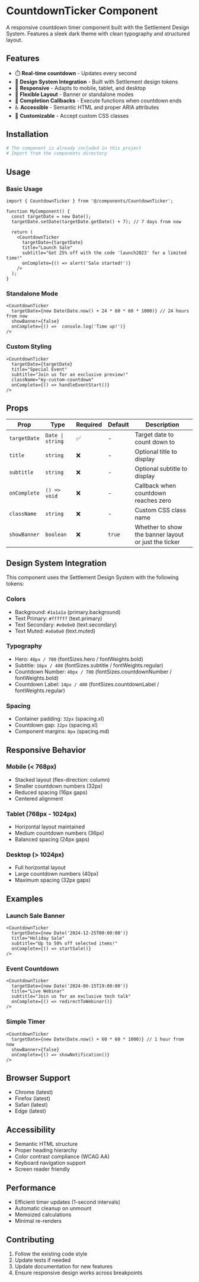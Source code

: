 # CountdownTicker Component

A responsive countdown timer component built with the Settlement Design System. Features a sleek dark theme with clean typography and structured layout.

## Features

- ⏱️ **Real-time countdown** - Updates every second
- 🎨 **Design System Integration** - Built with Settlement design tokens
- 📱 **Responsive** - Adapts to mobile, tablet, and desktop
- 🎯 **Flexible Layout** - Banner or standalone modes
- 🎪 **Completion Callbacks** - Execute functions when countdown ends
- ♿ **Accessible** - Semantic HTML and proper ARIA attributes
- 🎨 **Customizable** - Accept custom CSS classes

## Installation

```bash
# The component is already included in this project
# Import from the components directory
```

## Usage

### Basic Usage

```tsx
import { CountdownTicker } from '@/components/CountdownTicker';

function MyComponent() {
  const targetDate = new Date();
  targetDate.setDate(targetDate.getDate() + 7); // 7 days from now

  return (
    <CountdownTicker
      targetDate={targetDate}
      title="Launch Sale"
      subtitle="Get 25% off with the code 'launch2023' for a limited time!"
      onComplete={() => alert('Sale started!')}
    />
  );
}
```

### Standalone Mode

```tsx
<CountdownTicker
  targetDate={new Date(Date.now() + 24 * 60 * 60 * 1000)} // 24 hours from now
  showBanner={false}
  onComplete={() =>  console.log('Time up!')}
/>
```

### Custom Styling

```tsx
<CountdownTicker
  targetDate={targetDate}
  title="Special Event"
  subtitle="Join us for an exclusive preview!"
  className="my-custom-countdown"
  onComplete={() => handleEventStart()}
/>
```

## Props

| Prop | Type | Required | Default | Description |
|------|------|----------|---------|-------------|
| `targetDate` | `Date \| string` | ✅ | - | Target date to count down to |
| `title` | `string` | ❌ | - | Optional title to display |
| `subtitle` | `string` | ❌ | - | Optional subtitle to display |
| `onComplete` | `() => void` | ❌ | - | Callback when countdown reaches zero |
| `className` | `string` | ❌ | - | Custom CSS class name |
| `showBanner` | `boolean` | ❌ | `true` | Whether to show the banner layout or just the ticker |

## Design System Integration

This component uses the Settlement Design System with the following tokens:

### Colors
- Background: `#1a1a1a` (primary.background)
- Text Primary: `#ffffff` (text.primary)
- Text Secondary: `#e0e0e0` (text.secondary)
- Text Muted: `#a0a0a0` (text.muted)

### Typography
- Hero: `48px / 700` (fontSizes.hero / fontWeights.bold)
- Subtitle: `16px / 400` (fontSizes.subtitle / fontWeights.regular)
- Countdown Number: `40px / 700` (fontSizes.countdownNumber / fontWeights.bold)
- Countdown Label: `14px / 400` (fontSizes.countdownLabel / fontWeights.regular)

### Spacing
- Container padding: `32px` (spacing.xl)
- Countdown gap: `32px` (spacing.xl)
- Component margins: `8px` (spacing.md)

## Responsive Behavior

### Mobile (< 768px)
- Stacked layout (flex-direction: column)
- Smaller countdown numbers (32px)
- Reduced spacing (16px gaps)
- Centered alignment

### Tablet (768px - 1024px)
- Horizontal layout maintained
- Medium countdown numbers (36px)
- Balanced spacing (24px gaps)

### Desktop (> 1024px)
- Full horizontal layout
- Large countdown numbers (40px)
- Maximum spacing (32px gaps)

## Examples

### Launch Sale Banner
```tsx
<CountdownTicker
  targetDate={new Date('2024-12-25T00:00:00')}
  title="Holiday Sale"
  subtitle="Up to 50% off selected items!"
  onComplete={() => startSale()}
/>
```

### Event Countdown
```tsx
<CountdownTicker
  targetDate={new Date('2024-06-15T19:00:00')}
  title="Live Webinar"
  subtitle="Join us for an exclusive tech talk"
  onComplete={() => redirectToWebinar()}
/>
```

### Simple Timer
```tsx
<CountdownTicker
  targetDate={new Date(Date.now() + 60 * 60 * 1000)} // 1 hour from now
  showBanner={false}
  onComplete={() => showNotification()}
/>
```

## Browser Support

- Chrome (latest)
- Firefox (latest)
- Safari (latest)
- Edge (latest)

## Accessibility

- Semantic HTML structure
- Proper heading hierarchy
- Color contrast compliance (WCAG AA)
- Keyboard navigation support
- Screen reader friendly

## Performance

- Efficient timer updates (1-second intervals)
- Automatic cleanup on unmount
- Memoized calculations
- Minimal re-renders

## Contributing

1. Follow the existing code style
2. Update tests if needed
3. Update documentation for new features
4. Ensure responsive design works across breakpoints 